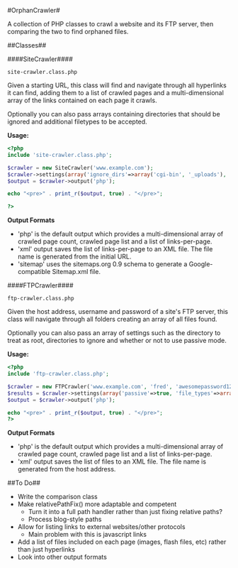 #OrphanCrawler#

A collection of PHP classes to crawl a website and its FTP server, then comparing the two to find orphaned files.

##Classes##

####SiteCrawler####

`site-crawler.class.php`

Given a starting URL, this class will find and navigate through all hyperlinks it can find, adding them to a list of crawled pages and a multi-dimensional array of the links contained on each page it crawls.

Optionally you can also pass arrays containing directories that should be ignored and additional filetypes to be accepted.

**Usage:**
```php
<?php
include 'site-crawler.class.php';

$crawler = new SiteCrawler('www.example.com');
$crawler->settings(array('ignore_dirs'=>array('cgi-bin', '_uploads'), 'file_types'=>array('aspx')));
$output = $crawler->output('php');

echo "<pre>" . print_r($output, true) . "</pre>";

?>
```

**Output Formats**
- 'php' is the default output which provides a multi-dimensional array of crawled page count, crawled page list and a list of links-per-page.
- 'xml' output saves the list of links-per-page to an XML file. The file name is generated from the initial URL.
- 'sitemap' uses the sitemaps.org 0.9 schema to generate a Google-compatible Sitemap.xml file.

####FTPCrawler####

`ftp-crawler.class.php`

Given the host address, username and password of a site's FTP server, this class will navigate through all folders creating an array of all files found.

Optionally you can also pass an array of settings such as the directory to treat as root, directories to ignore and whether or not to use passive mode.

**Usage:**
```php
<?php
include 'ftp-crawler.class.php';

$crawler = new FTPCrawler('www.example.com', 'fred', 'awesomepassword123');
$results = $crawler->settings(array('passive'=>true, 'file_types'=>array('js', 'css', 'png'), 'ignore_dirs'=>array('cgi-bin', '_uploads')));
$output = $crawler->output('php');

echo "<pre>" . print_r($output, true) . "</pre>";
?>
```

**Output Formats**
- 'php' is the default output which provides a multi-dimensional array of crawled page count, crawled page list and a list of links-per-page.
- 'xml' output saves the list of files to an XML file. The file name is generated from the host address.

##To Do##

- Write the comparison class
- Make relativePathFix() more adaptable and competent
  - Turn it into a full path handler rather than just fixing relative paths?
  - Process blog-style paths
- Allow for listing links to external websites/other protocols
  - Main problem with this is javascript links
- Add a list of files included on each page (images, flash files, etc) rather than just hyperlinks
- Look into other output formats